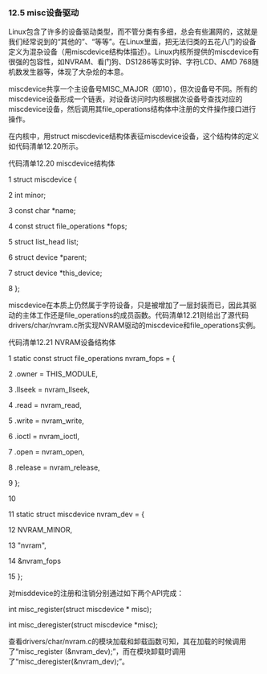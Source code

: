 ### 12.5 misc设备驱动

Linux包含了许多的设备驱动类型，而不管分类有多细，总会有些漏网的，这就是我们经常说到的“其他的”、“等等”。在Linux里面，把无法归类的五花八门的设备定义为混杂设备（用miscdevice结构体描述）。Linux内核所提供的miscdevice有很强的包容性，如NVRAM、看门狗、DS1286等实时钟、字符LCD、AMD 768随机数发生器等，体现了大杂烩的本意。

miscdevice共享一个主设备号MISC_MAJOR（即10），但次设备号不同。所有的miscdevice设备形成一个链表，对设备访问时内核根据次设备号查找对应的miscdevice设备，然后调用其file_operations结构体中注册的文件操作接口进行操作。

在内核中，用struct miscdevice结构体表征miscdevice设备，这个结构体的定义如代码清单12.20所示。

代码清单12.20 miscdevice结构体

1 struct miscdevice { 
 
 2 int minor; 
 
 3 const char *name; 
 
 4 const struct file_operations *fops; 
 
 5 struct list_head list; 
 
 6 struct device *parent; 
 
 7 struct device *this_device; 
 
 8 };

miscdevice在本质上仍然属于字符设备，只是被增加了一层封装而已，因此其驱动的主体工作还是file_operations的成员函数。代码清单12.21则给出了源代码drivers/char/nvram.c所实现NVRAM驱动的miscdevice和file_operations实例。

代码清单12.21 NVRAM设备结构体

1 static const struct file_operations nvram_fops = {

2 .owner = THIS_MODULE,

3 .llseek = nvram_llseek,

4 .read = nvram_read,



5 .write = nvram_write, 
 
 6 .ioctl = nvram_ioctl, 
 
 7 .open = nvram_open, 
 
 8 .release = nvram_release, 
 
 9 }; 
 
 10 
 
 11 static struct miscdevice nvram_dev = { 
 
 12 NVRAM_MINOR, 
 
 13 "nvram", 
 
 
 14 &nvram_fops 
 
 15 };

对misddevice的注册和注销分别通过如下两个API完成：

int misc_register(struct miscdevice * misc); 
 
 int misc_deregister(struct miscdevice *misc);

查看drivers/char/nvram.c的模块加载和卸载函数可知，其在加载的时候调用了“misc_register (&nvram_dev);”，而在模块卸载时调用了“misc_deregister(&nvram_dev);”。

